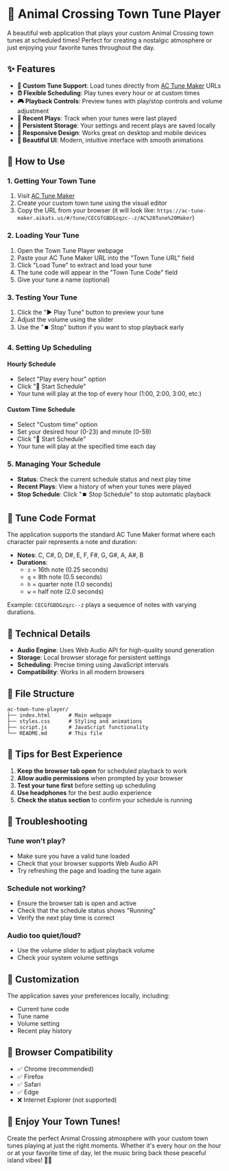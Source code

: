 # 🎵 Animal Crossing Town Tune Player

A beautiful web application that plays your custom Animal Crossing town tunes at scheduled times! Perfect for creating a nostalgic atmosphere or just enjoying your favorite tunes throughout the day.

## ✨ Features

- **🎼 Custom Tune Support**: Load tunes directly from [AC Tune Maker](https://ac-tune-maker.aikats.us/) URLs
- **⏰ Flexible Scheduling**: Play tunes every hour or at custom times
- **🎮 Playback Controls**: Preview tunes with play/stop controls and volume adjustment
- **📝 Recent Plays**: Track when your tunes were last played
- **💾 Persistent Storage**: Your settings and recent plays are saved locally
- **📱 Responsive Design**: Works great on desktop and mobile devices
- **🎨 Beautiful UI**: Modern, intuitive interface with smooth animations

## 🚀 How to Use

### 1. Getting Your Town Tune

1. Visit [AC Tune Maker](https://ac-tune-maker.aikats.us/)
2. Create your custom town tune using the visual editor
3. Copy the URL from your browser (it will look like: `https://ac-tune-maker.aikats.us/#/tune/CECGfGBDGzqzc--z/AC%20Tune%20Maker`)

### 2. Loading Your Tune

1. Open the Town Tune Player webpage
2. Paste your AC Tune Maker URL into the "Town Tune URL" field
3. Click "Load Tune" to extract and load your tune
4. The tune code will appear in the "Town Tune Code" field
5. Give your tune a name (optional)

### 3. Testing Your Tune

1. Click the "▶️ Play Tune" button to preview your tune
2. Adjust the volume using the slider
3. Use the "⏹️ Stop" button if you want to stop playback early

### 4. Setting Up Scheduling

#### Hourly Schedule
- Select "Play every hour" option
- Click "🚀 Start Schedule"
- Your tune will play at the top of every hour (1:00, 2:00, 3:00, etc.)

#### Custom Time Schedule
- Select "Custom time" option
- Set your desired hour (0-23) and minute (0-59)
- Click "🚀 Start Schedule"
- Your tune will play at the specified time each day

### 5. Managing Your Schedule

- **Status**: Check the current schedule status and next play time
- **Recent Plays**: View a history of when your tunes were played
- **Stop Schedule**: Click "⏹️ Stop Schedule" to stop automatic playback

## 🎵 Tune Code Format

The application supports the standard AC Tune Maker format where each character pair represents a note and duration:

- **Notes**: C, C#, D, D#, E, F, F#, G, G#, A, A#, B
- **Durations**: 
  - `z` = 16th note (0.25 seconds)
  - `q` = 8th note (0.5 seconds)
  - `h` = quarter note (1.0 seconds)
  - `w` = half note (2.0 seconds)

Example: `CECGfGBDGzqzc--z` plays a sequence of notes with varying durations.

## 🔧 Technical Details

- **Audio Engine**: Uses Web Audio API for high-quality sound generation
- **Storage**: Local browser storage for persistent settings
- **Scheduling**: Precise timing using JavaScript intervals
- **Compatibility**: Works in all modern browsers

## 📁 File Structure

```
ac-town-tune-player/
├── index.html      # Main webpage
├── styles.css      # Styling and animations
├── script.js       # JavaScript functionality
└── README.md       # This file
```

## 🎯 Tips for Best Experience

1. **Keep the browser tab open** for scheduled playback to work
2. **Allow audio permissions** when prompted by your browser
3. **Test your tune first** before setting up scheduling
4. **Use headphones** for the best audio experience
5. **Check the status section** to confirm your schedule is running

## 🐛 Troubleshooting

### Tune won't play?
- Make sure you have a valid tune loaded
- Check that your browser supports Web Audio API
- Try refreshing the page and loading the tune again

### Schedule not working?
- Ensure the browser tab is open and active
- Check that the schedule status shows "Running"
- Verify the next play time is correct

### Audio too quiet/loud?
- Use the volume slider to adjust playback volume
- Check your system volume settings

## 🎨 Customization

The application saves your preferences locally, including:
- Current tune code
- Tune name
- Volume setting
- Recent play history

## 📱 Browser Compatibility

- ✅ Chrome (recommended)
- ✅ Firefox
- ✅ Safari
- ✅ Edge
- ❌ Internet Explorer (not supported)

## 🎵 Enjoy Your Town Tunes!

Create the perfect Animal Crossing atmosphere with your custom town tunes playing at just the right moments. Whether it's every hour on the hour or at your favorite time of day, let the music bring back those peaceful island vibes! 🌴🎵 